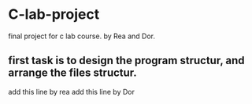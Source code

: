 # C-lab-project
final project for c lab course. by Rea and Dor.


## first task is to design the program structur, and arrange the files structur.

add this line by rea
add this line by Dor
